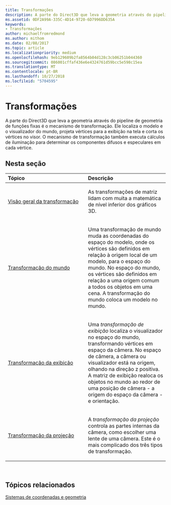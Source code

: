 ```yaml
---
title: Transformações
description: A parte do Direct3D que leva a geometria através do pipeline de geometria de funções fixas é o mecanismo de transformação.
ms.assetid: 0DF2A99A-335C-4D14-9720-6D7996DD635A
keywords:
- Transformações
author: michaelfromredmond
ms.author: mithom
ms.date: 02/08/2017
ms.topic: article
ms.localizationpriority: medium
ms.openlocfilehash: 9eb129609b2fa8564b04d128c3cb06251b044360
ms.sourcegitcommit: 086001cffaf436e6e4324761d59bcc5e598c15ea
ms.translationtype: MT
ms.contentlocale: pt-BR
ms.lasthandoff: 10/27/2018
ms.locfileid: "5704595"
---
```

# <a name="transforms"></a>Transformações


A parte do Direct3D que leva a geometria através do pipeline de geometria de funções fixas é o mecanismo de transformação. Ele localiza o modelo e o visualizador do mundo, projeta vértices para a exibição na tela e corta os vértices no visor. O mecanismo de transformação também executa cálculos de iluminação para determinar os componentes difusos e especulares em cada vértice.

## <a name="span-idin-this-sectionspanin-this-section"></a><span id="in-this-section"></span>Nesta seção


<table>
<colgroup>
<col width="50%" />
<col width="50%" />
</colgroup>
<thead>
<tr class="header">
<th align="left">Tópico</th>
<th align="left">Descrição</th>
</tr>
</thead>
<tbody>
<tr class="odd">
<td align="left"><p><a href="transform-overview.md">Visão geral da transformação</a></p></td>
<td align="left"><p>As transformações de matriz lidam com muita a matemática de nível inferior dos gráficos 3D.</p></td>
</tr>
<tr class="even">
<td align="left"><p><a href="world-transform.md">Transformação do mundo</a></p></td>
<td align="left"><p>Uma transformação de mundo muda as coordenadas do espaço do modelo, onde os vértices são definidos em relação à origem local de um modelo, para o espaço do mundo. No espaço do mundo, os vértices são definidos em relação a uma origem comum a todos os objetos em uma cena. A transformação do mundo coloca um modelo no mundo.</p></td>
</tr>
<tr class="odd">
<td align="left"><p><a href="view-transform.md">Transformação da exibição</a></p></td>
<td align="left"><p>Uma <em>transformação de exibição</em> localiza o visualizador no espaço do mundo, transformando vértices em espaço da câmera. No espaço de câmera, a câmera ou visualizador está na origem, olhando na direção z positiva. A matriz de exibição realoca os objetos no mundo ao redor de uma posição de câmera - a origem do espaço da câmera - e orientação.</p></td>
</tr>
<tr class="even">
<td align="left"><p><a href="projection-transform.md">Transformação da projeção</a></p></td>
<td align="left"><p>A <em>transformação da projeção</em> controla as partes internas da câmera, como escolher uma lente de uma câmera. Este é o mais complicado dos três tipos de transformação.</p></td>
</tr>
</tbody>
</table>

 

## <a name="span-idrelated-topicsspanrelated-topics"></a><span id="related-topics"></span>Tópicos relacionados


[Sistemas de coordenadas e geometria](coordinate-systems-and-geometry.md)

 

 




